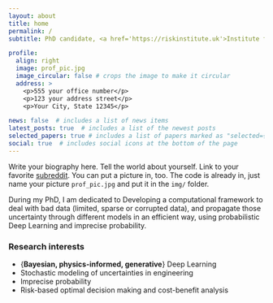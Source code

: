 ```yaml
---
layout: about
title: home
permalink: /
subtitle: PhD candidate, <a href='https://riskinstitute.uk'>Institute for Risk and Unceratinty, University of Liverpool</a>;  ESR, MSCA-ITN project <a href="https://urbasis-eu.osug.fr">URBASIS</a>.

profile:
  align: right
  image: prof_pic.jpg
  image_circular: false # crops the image to make it circular
  address: >
    <p>555 your office number</p>
    <p>123 your address street</p>
    <p>Your City, State 12345</p>

news: false  # includes a list of news items
latest_posts: true  # includes a list of the newest posts
selected_papers: true # includes a list of papers marked as "selected={true}"
social: true  # includes social icons at the bottom of the page
---
```


Write your biography here. Tell the world about yourself. Link to your favorite [subreddit](http://reddit.com). You can put a picture in, too. The code is already in, just name your picture `prof_pic.jpg` and put it in the `img/` folder.

During my PhD, I am dedicated to Developing a computational framework to deal with bad data (limited, sparse or corrupted data), and propagate those uncertainty through different models in an efficient way, using probabilistic Deep Learning and imprecise probability.

### Research interests
- {**Bayesian, physics-informed, generative**} Deep Learning
- Stochastic modeling of uncertainties in engineering
- Imprecise probability
- Risk-based optimal decision making and cost-benefit analysis